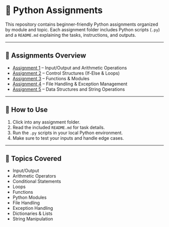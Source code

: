 # 🐍 Python Assignments

This repository contains beginner-friendly Python assignments organized by module and topic. Each assignment folder includes Python scripts (`.py`) and a `README.md` explaining the tasks, instructions, and outputs.

---

## 📂 Assignments Overview

- [Assignment 1](./Assignment_1/) – Input/Output and Arithmetic Operations
- [Assignment 2](./Assignment_2/) – Control Structures (If-Else & Loops)
- [Assignment 3](./Assignment_3/) – Functions & Modules
- [Assignment 4](./Assignment_4/) – File Handling & Exception Management
- [Assignment 5](./Assignment_5/) – Data Structures and String Operations

---

## 🔧 How to Use

1. Click into any assignment folder.
2. Read the included `README.md` for task details.
3. Run the `.py` scripts in your local Python environment.
4. Make sure to test your inputs and handle edge cases.

---

## 🧠 Topics Covered

- Input/Output
- Arithmetic Operators
- Conditional Statements
- Loops
- Functions
- Python Modules
- File Handling
- Exception Handling
- Dictionaries & Lists
- String Manipulation
